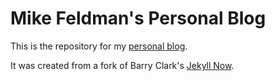 # Mike Feldman's Personal Blog

This is the repository for my [personal blog](http://mikefeldmangh.github.io).

It was created from a fork of Barry Clark's [Jekyll Now](https://github.com/barryclark/jekyll-now).

